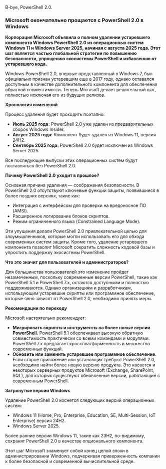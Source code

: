 B-bye, PowerShell 2.0.

### Microsoft окончательно прощается с PowerShell 2.0 в Windows

**Корпорация Microsoft объявила о полном удалении устаревшего компонента Windows PowerShell 2.0 из операционных систем Windows 11 и Windows Server 2025, начиная с августа 2025 года. Этот шаг является частью глобальной стратегии по повышению безопасности, упрощению экосистемы PowerShell и избавлению от устаревшего кода.**

Windows PowerShell 2.0, впервые представленный в Windows 7, был официально признан устаревшим еще в 2017 году, однако оставался доступным в качестве дополнительного компонента для обеспечения обратной совместимости. Теперь Microsoft делает решительный шаг, полностью исключая его из будущих релизов.

**Хронология изменений**

Процесс удаления будет проходить поэтапно:

*   **Июль 2025 года:** PowerShell 2.0 уже удален из предварительных сборок Windows Insider.
*   **Август 2025 года:** Компонент будет удален из Windows 11, версия 24H2.
*   **Сентябрь 2025 года:** PowerShell 2.0 будет исключен из Windows Server 2025.

Все последующие выпуски этих операционных систем будут поставляться без PowerShell 2.0.

**Почему PowerShell 2.0 уходит в прошлое?**

Основная причина удаления — соображения безопасности. В PowerShell 2.0 отсутствуют ключевые функции защиты, появившиеся в более поздних версиях, такие как:

*   Интеграция с интерфейсом для проверки на вредоносное ПО (AMSI).
*   Расширенное логирование блоков скриптов.
*   Режим ограниченного языка (Constrained Language Mode).

Эти упущения делали PowerShell 2.0 привлекательной целью для злоумышленников, которые могли использовать его для обхода современных систем защиты. Кроме того, удаление устаревшего компонента позволит Microsoft сократить сложность кодовой базы и упростить поддержку экосистемы PowerShell.

**Что это значит для пользователей и администраторов?**

Для большинства пользователей это изменение пройдет незамеченным, поскольку современные версии PowerShell, такие как PowerShell 5.1 и PowerShell 7.x, остаются доступными и полностью поддерживаются. Однако организациям и разработчикам, использующим устаревшие скрипты или программное обеспечение, которые явно зависят от PowerShell 2.0, необходимо принять меры.

**Рекомендации по переходу**

Microsoft настоятельно рекомендует:

*   **Мигрировать скрипты и инструменты на более новые версии PowerShell.** PowerShell 5.1 обеспечивает высокую обратную совместимость практически со всеми командами и модулями. PowerShell 7.x предлагает кроссплатформенность и множество современных функций.
*   **Обновить или заменить устаревшее программное обеспечение.** Если старое приложение или установщик требуют PowerShell 2.0, необходимо найти более новую версию продукта. Это касается и некоторых серверных продуктов Microsoft (Exchange, SharePoint, SQL), для которых существуют обновленные версии, работающие с современным PowerShell.

**Затронутые версии Windows**

Удаление PowerShell 2.0 коснется следующих версий операционных систем:

*   Windows 11 (Home, Pro, Enterprise, Education, SE, Multi-Session, IoT Enterprise) версия 24H2.
*   Windows Server 2025.

Более ранние версии Windows 11, такие как 23H2, по-видимому, сохранят PowerShell 2.0 в качестве опционального компонента.

Этот шаг Microsoft знаменует собой конец целой эпохи в администрировании Windows, подчеркивая приверженность компании к более безопасной и современной вычислительной среде.